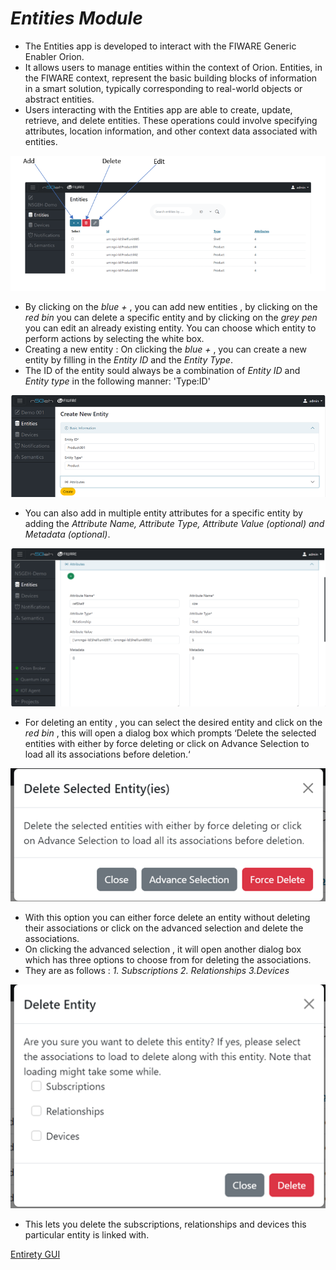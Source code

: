 # *Entities Module*
-	The Entities app is developed to interact with the FIWARE Generic Enabler Orion.
-	It allows users to manage entities within the context of Orion. Entities, in the FIWARE context, represent the basic building blocks of information in a smart solution, typically corresponding to real-world objects or abstract entities.
-	Users interacting with the Entities app are able to create, update, retrieve, and delete entities. These operations could involve specifying attributes, location information, and other context data associated with entities.

![Alt text](image-5.png)

-	By clicking on the *blue +* , you can add new entities , by clicking on the *red bin* you can delete a specific entity and by clicking on the *grey pen* you can edit an already existing entity. You can choose which entity to perform actions by selecting the white box.
-	Creating a new entity : On clicking the *blue +* , you can create a new entity by filling in the *Entity ID* and the *Entity Type*. 
- The ID of the entity sould always be a combination of *Entity ID* and *Entity type* in the following manner: 'Type:ID'

![Alt text](image-6.png)

-	You can also add in multiple entity attributes for a specific entity by adding the *Attribute Name, Attribute Type, Attribute Value (optional) and Metadata (optional)*.

![Alt text](image-7.png)

-	For deleting an entity , you can select the desired entity and click on the *red bin* , this will open a dialog box which prompts ‘Delete the selected entities with either by force deleting or click on Advance Selection to load all its associations before deletion.‘ 
 
![Alt text](image-8.png)

-	With this option you can either force delete an entity without deleting their associations or click on the advanced selection and delete the associations.
-	On clicking the advanced selection , it will open another dialog box which has three options to choose from for deleting the associations.
-	They are as follows :  *1. Subscriptions 2. Relationships 3.Devices*

![Alt text](image-10.png)

-	This lets you delete the subscriptions, relationships and devices this particular entity is linked with.







[Entirety GUI](https://github.com/N5GEH/n5geh.tools.entirety/blob/6e8b8ba47611c5a04fe9dae1a21d7852a61b69a7/docs/GUI_TUTORIALS.md)
